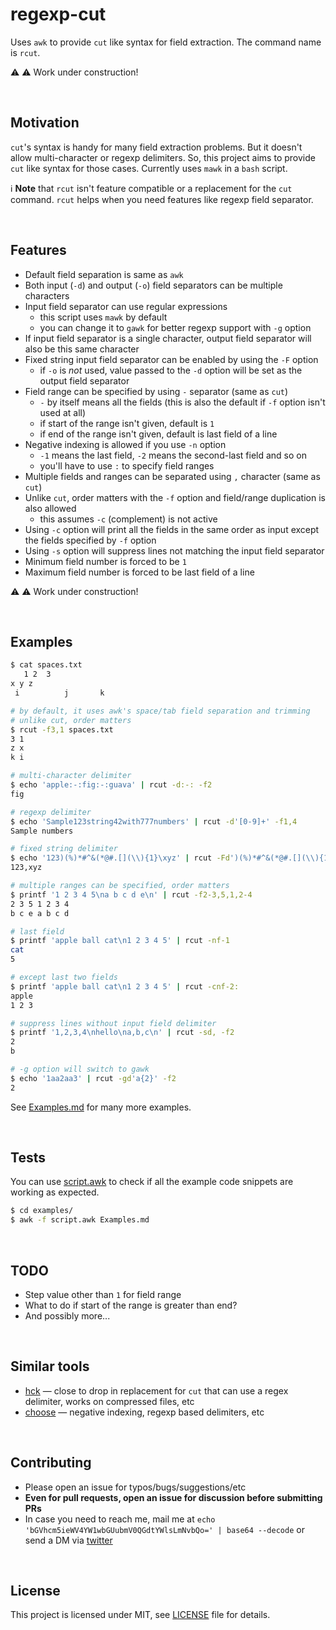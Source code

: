 # regexp-cut

Uses `awk` to provide `cut` like syntax for field extraction. The command name is `rcut`.

:warning: :warning: Work under construction!

<br>

## Motivation

`cut`'s syntax is handy for many field extraction problems. But it doesn't allow multi-character or regexp delimiters. So, this project aims to provide `cut` like syntax for those cases. Currently uses `mawk` in a `bash` script.

:information_source: **Note** that `rcut` isn't feature compatible or a replacement for the `cut` command. `rcut` helps when you need features like regexp field separator.

<br>

## Features

* Default field separation is same as `awk`
* Both input (`-d`) and output (`-o`) field separators can be multiple characters
* Input field separator can use regular expressions
    * this script uses `mawk` by default
    * you can change it to `gawk` for better regexp support with `-g` option
* If input field separator is a single character, output field separator will also be this same character
* Fixed string input field separator can be enabled by using the `-F` option
    * if `-o` is *not* used, value passed to the `-d` option will be set as the output field separator
* Field range can be specified by using `-` separator (same as `cut`)
    * `-` by itself means all the fields (this is also the default if `-f` option isn't used at all)
    * if start of the range isn't given, default is `1`
    * if end of the range isn't given, default is last field of a line
* Negative indexing is allowed if you use `-n` option
    * `-1` means the last field, `-2` means the second-last field and so on
    * you'll have to use `:` to specify field ranges
* Multiple fields and ranges can be separated using `,` character (same as `cut`)
* Unlike `cut`, order matters with the `-f` option and field/range duplication is also allowed
    * this assumes `-c` (complement) is not active
* Using `-c` option will print all the fields in the same order as input except the fields specified by `-f` option
* Using `-s` option will suppress lines not matching the input field separator
* Minimum field number is forced to be `1`
* Maximum field number is forced to be last field of a line

:warning: :warning: Work under construction!

<br>

## Examples

```bash
$ cat spaces.txt
   1 2	3  
x y z
 i          j 		k	

# by default, it uses awk's space/tab field separation and trimming
# unlike cut, order matters
$ rcut -f3,1 spaces.txt
3 1
z x
k i

# multi-character delimiter
$ echo 'apple:-:fig:-:guava' | rcut -d:-: -f2
fig

# regexp delimiter
$ echo 'Sample123string42with777numbers' | rcut -d'[0-9]+' -f1,4
Sample numbers

# fixed string delimiter
$ echo '123)(%)*#^&(*@#.[](\\){1}\xyz' | rcut -Fd')(%)*#^&(*@#.[](\\){1}\' -f1,2 -o,
123,xyz

# multiple ranges can be specified, order matters
$ printf '1 2 3 4 5\na b c d e\n' | rcut -f2-3,5,1,2-4
2 3 5 1 2 3 4
b c e a b c d

# last field
$ printf 'apple ball cat\n1 2 3 4 5' | rcut -nf-1
cat
5

# except last two fields
$ printf 'apple ball cat\n1 2 3 4 5' | rcut -cnf-2:
apple
1 2 3

# suppress lines without input field delimiter
$ printf '1,2,3,4\nhello\na,b,c\n' | rcut -sd, -f2
2
b

# -g option will switch to gawk
$ echo '1aa2aa3' | rcut -gd'a{2}' -f2
2
```

See [Examples.md](examples/Examples.md) for many more examples.

<br>

## Tests

You can use [script.awk](examples/script.awk) to check if all the example code snippets are working as expected. 

```bash
$ cd examples/
$ awk -f script.awk Examples.md
```

<br>

## TODO

* Step value other than `1` for field range
* What to do if start of the range is greater than end?
* And possibly more...

<br>

## Similar tools

* [hck](https://github.com/sstadick/hck) — close to drop in replacement for `cut` that can use a regex delimiter, works on compressed files, etc
* [choose](https://github.com/theryangeary/choose) — negative indexing, regexp based delimiters, etc

<br>

## Contributing

* Please open an issue for typos/bugs/suggestions/etc
* **Even for pull requests, open an issue for discussion before submitting PRs**
* In case you need to reach me, mail me at `echo 'bGVhcm5ieWV4YW1wbGUubmV0QGdtYWlsLmNvbQo=' | base64 --decode` or send a DM via [twitter](https://twitter.com/learn_byexample)

<br>

## License

This project is licensed under MIT, see [LICENSE](./LICENSE) file for details.

